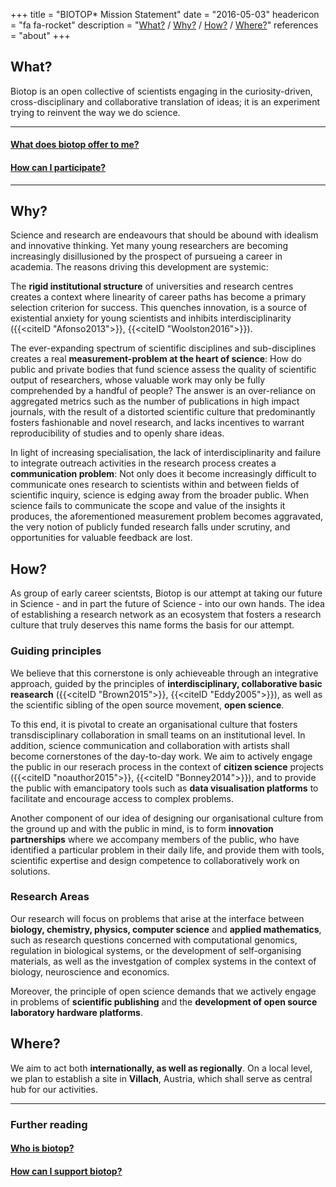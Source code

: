 +++
title = "BIOTOP* Mission Statement"
date = "2016-05-03"
headericon = "fa fa-rocket"
description = "[What?](#what) / [Why?](#why) / [How?](#how) / [Where?](#where)"
references = "about"
+++

## What?

Biotop is an open collective of scientists engaging in the curiosity-driven, cross-disciplinary and collaborative translation of ideas; it is an experiment trying to reinvent the way we do science.

------

#### [What does biotop offer to me?](/en/participate/#what-does-biotop-offer-to-me)
#### [How can I participate?](/en/participate/#how-can-i-participate)

-------

## Why?

Science and research are endeavours that should be abound with idealism and innovative thinking. Yet many young researchers are becoming increasingly disillusioned by the prospect of pursueing a career in academia.
The reasons driving this development are systemic:

The **rigid institutional structure** of universities and research centres creates a context where linearity of career paths has become a primary selection criterion for success. This quenches innovation, is a source of existential anxiety for young scientists and inhibits interdisciplinarity ({{<citeID "Afonso2013">}}, {{<citeID "Woolston2016">}}).

The ever-expanding spectrum of scientific disciplines and sub-disciplines creates a real **measurement-problem at the heart of science**: How do public and private bodies that fund science assess the quality of scientific output of researchers, whose valuable work may only be fully comprehended by a handful of people? The answer is an over-reliance on aggregated metrics such as the number of publications in high impact journals, with the result of a distorted scientific culture that predominantly fosters fashionable and novel research, and lacks incentives to warrant reproducibility of studies and to openly share ideas.

In light of increasing specialisation, the lack of interdisciplinarity and failure to integrate outreach activities in the research process creates a **communication problem**: Not only does it become increasingly difficult to communicate ones research to scientists within and between fields of scientific inquiry, science is edging away from the broader public. When science fails to communicate the scope and value of the insights it produces, the aforementioned measurement problem becomes aggravated, the very notion of publicly funded research falls under scrutiny, and opportunities for valuable feedback are lost.

## How?

As group of early career scientsts, Biotop is our attempt at taking our future in Science - and in part the future of Science - into our own hands.
The idea of establishing a research network as an ecosystem that fosters a research culture that truly deserves this name forms the basis for our attempt.

### Guiding principles
We believe that this cornerstone is only achieveable through an integrative approach, guided by the principles of **interdisciplinary, collaborative basic reasearch** ({{<citeID "Brown2015">}}, {{<citeID "Eddy2005">}}), as well as the scientific sibling of the open source movement, **open science**.

To this end, it is pivotal to create an organisational culture that fosters transdisciplinary collaboration in small teams on an institutional level. In addition, science communication and collaboration with artists shall become cornerstones of the day-to-day work. We aim to actively engage the public in our reserach process in the context of **citizen science** projects ({{<citeID "noauthor2015">}}, {{<citeID "Bonney2014">}}), and to provide the public with emancipatory tools such as **data visualisation platforms** to facilitate and encourage access to complex problems.

Another component of our idea of designing our organisational culture from the ground up and with the public in mind, is to form **innovation partnerships** where we accompany members of the public, who have identified a particular problem in their daily life, and provide them with tools, scientific expertise and design competence to collaboratively work on solutions.

### Research Areas
Our research will focus on problems that arise at the interface between **biology, chemistry, physics, computer science** and **applied mathematics**, such as research questions concerned with computational genomics, regulation in biological systems, or the development of self-organising materials,  as well as the investgation of complex systems in the context of biology, neuroscience and economics.

Moreover, the principle of open science demands that we actively engage in problems of **scientific publishing** and the **development of open source laboratory hardware platforms**.

## Where?
We aim to act both **internationally, as well as regionally**. On a local level, we plan to establish a site in **Villach**, Austria, which shall serve as central hub for our activities.

----------

### Further reading
#### [Who is biotop?](/en/person/)
#### [How can I support biotop?](/en/participate/#how-can-i-support-biotop)
